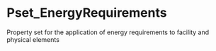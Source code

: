 # Pset_EnergyRequirements

Property set for the application of energy requirements to facility and physical elements<!-- end of definition -->
